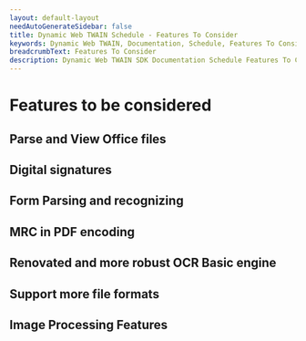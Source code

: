```yaml
---
layout: default-layout
needAutoGenerateSidebar: false
title: Dynamic Web TWAIN Schedule - Features To Consider
keywords: Dynamic Web TWAIN, Documentation, Schedule, Features To Consider
breadcrumbText: Features To Consider
description: Dynamic Web TWAIN SDK Documentation Schedule Features To Consider Page
---
```


# Features to be considered

## Parse and View Office files

## Digital signatures

## Form Parsing and recognizing

## MRC in PDF encoding

## Renovated and more robust OCR Basic engine

## Support more file formats

## Image Processing Features

